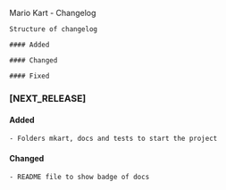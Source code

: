 Mario Kart - Changelog

```
Structure of changelog

#### Added

#### Changed

#### Fixed

```

### [NEXT_RELEASE]

#### Added
    - Folders mkart, docs and tests to start the project

#### Changed
    - README file to show badge of docs